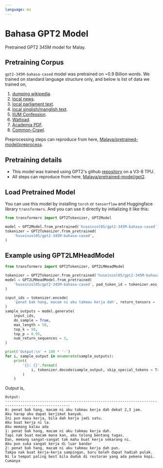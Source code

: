 ```yaml
---
language: ms
---
```


# Bahasa GPT2 Model

Pretrained GPT2 345M model for Malay.

## Pretraining Corpus

`gpt2-345M-bahasa-cased` model was pretrained on ~0.9 Billion words. We trained on standard language structure only, and below is list of data we trained on,

1. [dumping wikipedia](https://github.com/huseinzol05/Malaya-Dataset#wikipedia-1).
2. [local news](https://github.com/huseinzol05/Malaya-Dataset#public-news).
3. [local parliament text](https://github.com/huseinzol05/Malaya-Dataset#parliament).
4. [local singlish/manglish text](https://github.com/huseinzol05/Malaya-Dataset#singlish-text).
5. [IIUM Confession](https://github.com/huseinzol05/Malaya-Dataset#iium-confession).
6. [Wattpad](https://github.com/huseinzol05/Malaya-Dataset#wattpad).
7. [Academia PDF](https://github.com/huseinzol05/Malaya-Dataset#academia-pdf).
8. [Common-Crawl](https://github.com/huseinzol05/malaya-dataset#common-crawl).

Preprocessing steps can reproduce from here, [Malaya/pretrained-model/preprocess](https://github.com/huseinzol05/Malaya/tree/master/pretrained-model/preprocess).

## Pretraining details

- This model was trained using GPT2's github [repository](https://github.com/openai/gpt-2) on a V3-8 TPU.
- All steps can reproduce from here, [Malaya/pretrained-model/gpt2](https://github.com/huseinzol05/Malaya/tree/master/pretrained-model/gpt2).

## Load Pretrained Model

You can use this model by installing `torch` or `tensorflow` and Huggingface library `transformers`. And you can use it directly by initializing it like this:  

```python
from transformers import GPT2Tokenizer, GPT2Model

model = GPT2Model.from_pretrained('huseinzol05/gpt2-345M-bahasa-cased')
tokenizer = GPT2Tokenizer.from_pretrained(
    'huseinzol05/gpt2-345M-bahasa-cased',
)
```

## Example using GPT2LMHeadModel

```python
from transformers import GPT2Tokenizer, GPT2LMHeadModel

tokenizer = GPT2Tokenizer.from_pretrained('huseinzol05/gpt2-345M-bahasa-cased')
model = GPT2LMHeadModel.from_pretrained(
    'huseinzol05/gpt2-345M-bahasa-cased', pad_token_id = tokenizer.eos_token_id
)

input_ids = tokenizer.encode(
    'penat bak hang, macam ni aku takmau kerja dah', return_tensors = 'pt'
)
sample_outputs = model.generate(
    input_ids,
    do_sample = True,
    max_length = 50,
    top_k = 50,
    top_p = 0.95,
    num_return_sequences = 3,
)

print('Output:\n' + 100 * '-')
for i, sample_output in enumerate(sample_outputs):
    print(
        '{}: {}'.format(
            i, tokenizer.decode(sample_output, skip_special_tokens = True)
        )
    )
```

Output is,

```text
Output:
----------------------------------------------------------------------------------------------------
0: penat bak hang, macam ni aku takmau kerja dah dekat 2,3 jam.
Aku harap aku dapat berjimat banyak.
Ini pun masa kerja, bila dah kerja jadi satu.
Aku buat kerja ni la.
Aku memang kalau ada
1: penat bak hang, macam ni aku takmau kerja dah.
Tapi nak buat macam mana kan, aku tolong bentang tugas.
Dan, memang sangat-sangat tak mahu buat kerja sekarang ni.
Aku pun suka sangat kerja di luar bandar
2: penat bak hang, macam ni aku takmau kerja dah pun.
Takpa nak buat kerja-kerja sampingan, baru boleh dapat hadiah pulak.
Ni la tempat paling best bila duduk di restoran yang ada pekena kopi.
Cumanya
```
